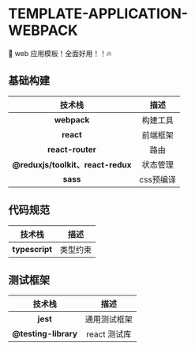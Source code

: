 # TEMPLATE-APPLICATION-WEBPACK
🌈 web 应用模板！全面好用！！🔥

## 基础构建
|技术栈|描述|
|:---:|:--:|
|**webpack**|构建工具|
|**react**|前端框架|
|**react-router**|路由|
|**@reduxjs/toolkit、react-redux**|状态管理|
|**sass**|css预编译|

## 代码规范
|技术栈|描述|
|:---:|:--:|
|**typescript**|类型约束|

## 测试框架
|技术栈|描述|
|:---:|:--:|
|**jest**|通用测试框架|
|**@testing-library**|react 测试库|
